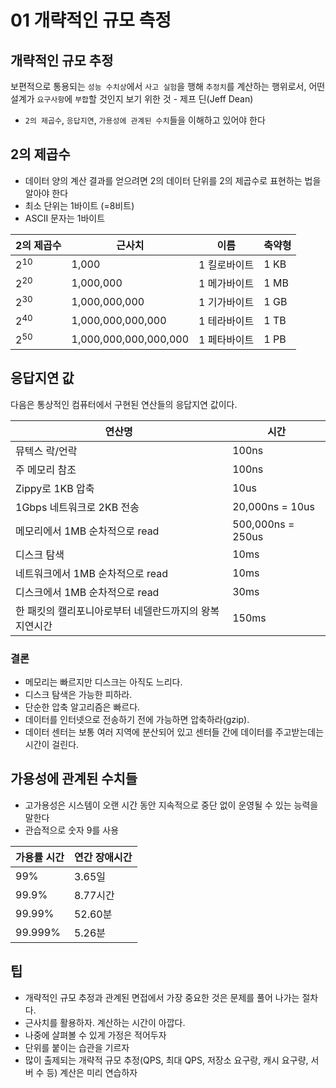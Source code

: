 # 01 개략적인 규모 측정
## 개략적인 규모 추정
보편적으로 통용되는 `성능 수치상`에서 `사고 실험`을 행해 `추정치`를 계산하는 행위로서, 어떤 설계가 `요구사항`에 `부합`할 것인지 보기 위한 것 - 제프 딘(Jeff Dean)
- `2의 제곱수`, `응답지연`, `가용성에 관계된 수치`들을  이해하고 있어야 한다

## 2의 제곱수
- 데이터 양의 계산 결과를 얻으려면 2의 데이터 단위를 2의 제곱수로 표현하는 법을 알아야 한다
- 최소 단위는 1바이트 (=8비트)
- ASCII 문자는 1바이트
<table>
    <thead>
        <tr>
            <th>2의 제곱수</th>
            <th>근사치</th>
            <th>이름</th>
            <th>축약형</th>
        </tr>
    </thead>
    <tbody>
        <tr>
            <td>2<sup>10</sup></td>
            <td>1,000</td>
            <td>1 킬로바이트</td>
            <td>1 KB</td>
        </tr>
        <tr>
            <td>2<sup>20</sup></td>
            <td>1,000,000</td>
            <td>1 메가바이트</td>
            <td>1 MB</td>
        </tr>
        <tr>
            <td>2<sup>30</sup></td>
            <td>1,000,000,000</td>
            <td>1 기가바이트</td>
            <td>1 GB</td>
        </tr>
        <tr>
            <td>2<sup>40</sup></td>
            <td>1,000,000,000,000</td>
            <td>1 테라바이트</td>
            <td>1 TB</td>
        </tr>
        <tr>
            <td>2<sup>50</sup></td>
            <td>1,000,000,000,000,000</td>
            <td>1 페타바이트</td>
            <td>1 PB</td>
        </tr>
    </tbody>
</table>

## 응답지연 값
다음은 통상적인 컴퓨터에서 구현된 연산들의 응답지연 값이다.
<table>
    <thead>
        <tr>
            <th>연산명</th>
            <th>시간</th>
        </tr>
    </thead>
    <tbody>
        <tr>
            <td>뮤텍스 락/언락</td>
            <td>100ns</td>
        </tr>
        <tr>
            <td>주 메모리 참조</td>
            <td>100ns</td>
        </tr>
        <tr>
            <td>Zippy로 1KB 압축</td>
            <td>10us</td>
        </tr>
        <tr>
            <td>1Gbps 네트워크로 2KB 전송</td>
            <td>20,000ns = 10us</td>
        </tr>
        <tr>
            <td>메모리에서 1MB 순차적으로 read</td>
            <td>500,000ns = 250us</td>
        </tr>
        <tr>
            <td>디스크 탐색</td>
            <td>10ms</td>
        </tr>
        <tr>
            <td>네트워크에서 1MB 순차적으로 read</td>
            <td>10ms</td>
        </tr>
        <tr>
            <td>디스크에서 1MB 순차적으로 read</td>
            <td>30ms</td>
        </tr>
        <tr>
            <td>한 패킷의 캘리포니아로부터 네델란드까지의 왕복 지연시간</td>
            <td>150ms</td>
        </tr>
    </tbody>
</table>

### 결론
- 메모리는 빠르지만 디스크는 아직도 느리다.
- 디스크 탐색은 가능한 피하라.
- 단순한 압축 알고리즘은 빠르다.
- 데이터를 인터넷으로 전송하기 전에 가능하면 압축하라(gzip).
- 데이터 센터는 보통 여러 지역에 분산되어 있고 센터들 간에 데이터를 주고받는데는 시간이 걸린다.

## 가용성에 관계된 수치들
- 고가용성은 시스템이 오랜 시간 동안 지속적으로 중단 없이 운영될 수 있는 능력을 말한다
- 관습적으로 숫자 9를 사용
<table>
    <thead>
        <tr>
            <th>가용률 시간</th>
            <th>연간 장애시간</th>
        </tr>
    </thead>
    <tbody>
        <tr>
            <td>99%</td>
            <td>3.65일</td>
        </tr>
        <tr>
            <td>99.9%</td>
            <td>8.77시간</td>
        </tr>
        <tr>
            <td>99.99%</td>
            <td>52.60분</td>
        </tr>
        <tr>
            <td>99.999%</td>
            <td>5.26분</td>
        </tr>
    </tbody>
</table>

## 팁
- 개략적인 규모 추정과 관계된 면접에서 가장 중요한 것은 문제를 풀어 나가는 절차다.
- 근사치를 활용하자. 계산하는 시간이 아깝다.
- 나중에 살펴볼 수 있게 가정은 적어두자
- 단위를 붙이는 습관을 기르자
- 많이 출제되는 개략적 규모 추정(QPS, 최대 QPS, 저장소 요구랑, 캐시 요구량, 서버 수 등) 계산은 미리 연습하자

